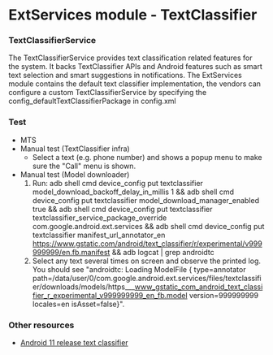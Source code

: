 ExtServices module - TextClassifier
=============================

### TextClassifierService
The TextClassifierService provides text classification related features for the system. It backs
TextClassifier APIs and Android features such as smart text selection and smart suggestions in
notifications. The ExtServices module contains the default text classifier implementation, the
vendors can configure a custom TextClassifierService by specifying the
config_defaultTextClassifierPackage in config.xml

### Test
- MTS
- Manual test (TextClassifier infra)
  - Select a text (e.g. phone number) and shows a popup menu to make sure the "Call" menu is shown.
- Manual test (Model downloader)
  1. Run: adb shell cmd device_config put textclassifier model_download_backoff_delay_in_millis 1
  && adb shell cmd device_config put textclassifier model_download_manager_enabled true
  && adb shell cmd device_config put textclassifier textclassifier_service_package_override
  com.google.android.ext.services && adb shell cmd device_config put textclassifier
  manifest_url_annotator_en
  https://www.gstatic.com/android/text_classifier/r/experimental/v999999999/en.fb.manifest
  && adb logcat | grep androidtc
  2. Select any text several times on screen and observe the printed log. You should see "androidtc:
     Loading ModelFile { type=annotator
     path=/data/user/0/com.google.android.ext.services/files/textclassifier/downloads/models/https___www_gstatic_com_android_text_classifier_r_experimental_v999999999_en_fb.model
     version=999999999 locales=en isAsset=false}".

### Other resources
- [Android 11 release text classifier](https://source.android.com/docs/core/display/textclassifier#11-release)